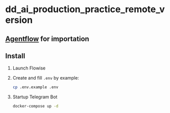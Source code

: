 # dd_ai_production_practice_remote_version

## [Agentflow](https://github.com/Piankov-Michail/dd_ai_production_practice_remote_version/blob/main/Agentflow.json) for importation <br>

## Install

1. Launch Flowise
2. Create and fill `.env` by example:

    ```bash
    cp .env.example .env
    ```

3. Startup Telegram Bot

    ```bash
    docker-compose up -d
    ```
